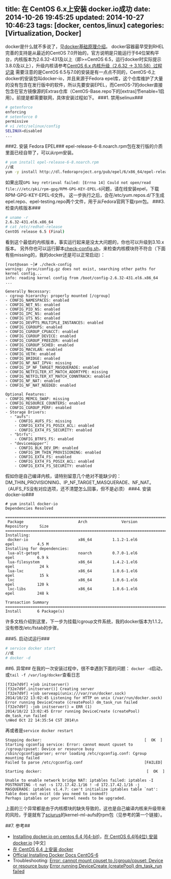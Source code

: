 title: 在 CentOS 6.x上安装 docker.io成功
date: 2014-10-26 19:45:25
updated: 2014-10-27 10:46:23
tags: [docker, centos,linux]
categories: [Virtualization, Docker]
---
docker是什么就不多说了，见[docker基础原理介绍](http://seanlook.com/2014/12/18/docker-introduction/)。
docker容器最早受到RHEL完善的支持是从最近的CentOS 7.0开始的，官方说明是只能运行于64位架构平台，内核版本为2.6.32-431及以上（即>=CentOS 6.5，运行docker时实际提示3.8.0及以上），升级内核请参考[CentOS 6.x 内核升级（2.6.32 -> 3.10.58）过程记录](http://seanlook.com/2014/10/24/upgrade-centos6_kernel-to-3.10.x/)
需要注意的是CentOS 6.5与7.0的安装是有一点点不同的，CentOS-6上docker的安装包叫docker-io，并且来源于Fedora epel库，这个仓库维护了大量的没有包含在发行版中的软件，所以先要安装EPEL，而CentOS-7的docker直接包含在官方镜像源的Extras仓库（CentOS-Base.repo下的[extras]节enable=1启用）。前提是都需要联网，具体安装过程如下。
###1. 禁用selinux###
```bash
# getenforce
enforcing
# setenforce 0
permissive
# vi /etc/selinux/config
SELINUX=disabled
...
```

<!-- more -->

###2. 安装 Fedora EPEL###
epel-release-6-8.noarch.rpm包在发行版的介质里面已经自带了，可以从rpm安装。
```bash
# yum install epel-release-6-8.noarch.rpm
//或
yum -y install http://dl.fedoraproject.org/pub/epel/6/x86_64/epel-release-6-8.noarch.rpm
```
如果出现`GPG key retrieval failed: [Errno 14] Could not open/read file:///etc/pki/rpm-gpg/RPM-GPG-KEY-EPEL-6`问题，请在线安装epel，下载RPM-GPG-KEY-EPEL-6文件。
这一步执行之后，会在/etc/yum.repos.d/下生成epel.repo、epel-testing.repo两个文件，用于从Fedora官网下载rpm包。
###3. 检查内核版本###
```bash
# uname -r
2.6.32-431.el6.x86_64
# cat /etc/redhat-release 
CentOS release 6.5 (Final)
```
看到这个最低的内核版本，事实运行起来是没太大问题的，你也可以升级到3.10.x版本。
另外你也可以运行脚本[check-config.sh](https://raw.githubusercontent.com/dotcloud/docker/master/contrib/check-config.sh)，来检查内核模块符不符合（下面有些missing的，我的docker还是可以正常启动）：
```
[root@sean ~]# ./check-config 
warning: /proc/config.gz does not exist, searching other paths for kernel config...
info: reading kernel config from /boot/config-2.6.32-431.el6.x86_64 ...

Generally Necessary:
- cgroup hierarchy: properly mounted [/cgroup]
- CONFIG_NAMESPACES: enabled
- CONFIG_NET_NS: enabled
- CONFIG_PID_NS: enabled
- CONFIG_IPC_NS: enabled
- CONFIG_UTS_NS: enabled
- CONFIG_DEVPTS_MULTIPLE_INSTANCES: enabled
- CONFIG_CGROUPS: enabled
- CONFIG_CGROUP_CPUACCT: enabled
- CONFIG_CGROUP_DEVICE: enabled
- CONFIG_CGROUP_FREEZER: enabled
- CONFIG_CGROUP_SCHED: enabled
- CONFIG_MACVLAN: enabled
- CONFIG_VETH: enabled
- CONFIG_BRIDGE: enabled
- CONFIG_NF_NAT_IPV4: missing
- CONFIG_IP_NF_TARGET_MASQUERADE: enabled
- CONFIG_NETFILTER_XT_MATCH_ADDRTYPE: missing
- CONFIG_NETFILTER_XT_MATCH_CONNTRACK: enabled
- CONFIG_NF_NAT: enabled
- CONFIG_NF_NAT_NEEDED: enabled

Optional Features:
- CONFIG_MEMCG_SWAP: missing
- CONFIG_RESOURCE_COUNTERS: enabled
- CONFIG_CGROUP_PERF: enabled
- Storage Drivers:
  - "aufs":
    - CONFIG_AUFS_FS: missing
    - CONFIG_EXT4_FS_POSIX_ACL: enabled
    - CONFIG_EXT4_FS_SECURITY: enabled
  - "btrfs":
    - CONFIG_BTRFS_FS: enabled
  - "devicemapper":
    - CONFIG_BLK_DEV_DM: enabled
    - CONFIG_DM_THIN_PROVISIONING: enabled
    - CONFIG_EXT4_FS: enabled
    - CONFIG_EXT4_FS_POSIX_ACL: enabled
    - CONFIG_EXT4_FS_SECURITY: enabled
```
假如你是自己编译内核，请特别留意几个绝对不能缺少的：DM_THIN_PROVISIONING、IP_NF_TARGET_MASQUERADE、NF_NAT。（AUFS_FS没有对应选项，还不清楚怎么回事，但不是必须）
###4. 安装 docker-io###
```
# yum install docker-io
Dependencies Resolved

===========================================================================================
 Package                        Arch               Version          Repository     Size
===========================================================================================
Installing:
 docker-io                      x86_64         1.1.2-1.el6          epel          4.5 M
Installing for dependencies:
 lua-alt-getopt                 noarch         0.7.0-1.el6          epel          6.9 k
 lua-filesystem                 x86_64         1.4.2-1.el6          epel           24 k
 lua-lxc                        x86_64         1.0.6-1.el6          epel           15 k
 lxc                            x86_64         1.0.6-1.el6          epel          120 k
 lxc-libs                       x86_64         1.0.6-1.el6          epel          248 k

Transaction Summary
===========================================================================================
Install       6 Package(s)
```
许多文档介绍到这里，下一步为挂载/cgroup文件系统，我的docker版本为1.1.2，没有修改/etc/fstab的步骤。

###5. 启动试运行###
```bash
# service docker start
//或
# docker -d 
```
##6. 异常##
在我的一次安装过程中，很不幸遇到下面的问题：
`docker -d`启动，或`tail -f /var/log/docker`查看日志
```
[f32e7d9f] +job initserver()
[f32e7d9f.initserver()] Creating server
[f32e7d9f] +job serveapi(unix:///var/run/docker.sock)
2014/10/22 13:02:45 Listening for HTTP on unix (/var/run/docker.sock)
Error running DeviceCreate (createPool) dm_task_run failed
[f32e7d9f] -job initserver() = ERR (1)
2014/10/22 13:02:45 Error running DeviceCreate (createPool) dm_task_run failed
\nWed Oct 22 14:35:54 CST 2014\n
```
再或者是`service docker restart`
```
Stopping docker:                                             [  OK  ]
Starting cgconfig service: Error: cannot mount cpuset to /cgroup/cpuset: Device or resource busy
/sbin/cgconfigparser; error loading /etc/cgconfig.conf: Cgroup mounting failed
Failed to parse /etc/cgconfig.conf                           [FAILED]

Starting docker:                                              [  OK  ]
```
```
Unable to enable network bridge NAT: iptables failed: iptables -I POSTROUTING -t nat -s 172.17.42.1/16 ! -d 172.17.42.1/16 -j MASQUERADE: iptables v1.4.7: can't initialize iptables table `nat': Table does not exist (do you need to insmod?)
Perhaps iptables or your kernel needs to be upgraded.
```
上面的三个异常都是由于内核模块的缺失导致的，这也是自己编译内核来升级带来的风险，于是就有了[sciurus](https://github.com/sciurus/docker-rhel-rpm/tree/master/kernel-ml-aufs)的kernel-ml-aufs的rpm包（见参考的第一个链接）。

##7. 参考##
- [Installing docker.io on centos 6.4 (64-bit)](http://nareshv.blogspot.hk/2013/08/installing-dockerio-on-centos-64-64-bit.html)，[在 CentOS 6.4(64位) 安装 docker.io](http://www.oschina.net/translate/nstalling-dockerio-on-centos-64-64-bit) [中文]
- [在 CentOS 6.4 上安装 docker](http://cn.soulmachine.me/blog/20131025/)
- [Official Installing Docker Docs CentOS-6](https://docs.docker.com/installation/centos/)
- Troubleshooting:
[Error: cannot mount cpuset to /cgroup/cpuset: Device or resource busy](http://stackoverflow.com/questions/25183063/docker-on-rhel-6-cgroup-mounting-failing)
[Error running DeviceCreate (createPool) dm_task_run failed](https://github.com/docker/docker/issues/6325)